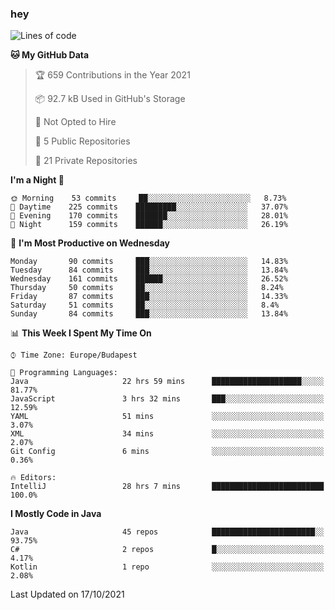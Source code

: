 ### hey

<!--START_SECTION:waka-->
![Lines of code](https://img.shields.io/badge/From%20Hello%20World%20I%27ve%20Written-461051%20lines%20of%20code-blue)

**🐱 My GitHub Data** 

> 🏆 659 Contributions in the Year 2021
 > 
> 📦 92.7 kB Used in GitHub's Storage 
 > 
> 🚫 Not Opted to Hire
 > 
> 📜 5 Public Repositories 
 > 
> 🔑 21 Private Repositories  
 > 
**I'm a Night 🦉** 

```text
🌞 Morning    53 commits     ██░░░░░░░░░░░░░░░░░░░░░░░   8.73% 
🌆 Daytime    225 commits    █████████░░░░░░░░░░░░░░░░   37.07% 
🌃 Evening    170 commits    ███████░░░░░░░░░░░░░░░░░░   28.01% 
🌙 Night      159 commits    ██████░░░░░░░░░░░░░░░░░░░   26.19%

```
📅 **I'm Most Productive on Wednesday** 

```text
Monday       90 commits     ███░░░░░░░░░░░░░░░░░░░░░░   14.83% 
Tuesday      84 commits     ███░░░░░░░░░░░░░░░░░░░░░░   13.84% 
Wednesday    161 commits    ██████░░░░░░░░░░░░░░░░░░░   26.52% 
Thursday     50 commits     ██░░░░░░░░░░░░░░░░░░░░░░░   8.24% 
Friday       87 commits     ███░░░░░░░░░░░░░░░░░░░░░░   14.33% 
Saturday     51 commits     ██░░░░░░░░░░░░░░░░░░░░░░░   8.4% 
Sunday       84 commits     ███░░░░░░░░░░░░░░░░░░░░░░   13.84%

```


📊 **This Week I Spent My Time On** 

```text
⌚︎ Time Zone: Europe/Budapest

💬 Programming Languages: 
Java                     22 hrs 59 mins      ████████████████████░░░░░   81.77% 
JavaScript               3 hrs 32 mins       ███░░░░░░░░░░░░░░░░░░░░░░   12.59% 
YAML                     51 mins             ░░░░░░░░░░░░░░░░░░░░░░░░░   3.07% 
XML                      34 mins             ░░░░░░░░░░░░░░░░░░░░░░░░░   2.07% 
Git Config               6 mins              ░░░░░░░░░░░░░░░░░░░░░░░░░   0.36%

🔥 Editors: 
IntelliJ                 28 hrs 7 mins       █████████████████████████   100.0%

```

**I Mostly Code in Java** 

```text
Java                     45 repos            ███████████████████████░░   93.75% 
C#                       2 repos             █░░░░░░░░░░░░░░░░░░░░░░░░   4.17% 
Kotlin                   1 repo              ░░░░░░░░░░░░░░░░░░░░░░░░░   2.08%

```



 Last Updated on 17/10/2021
<!--END_SECTION:waka-->
